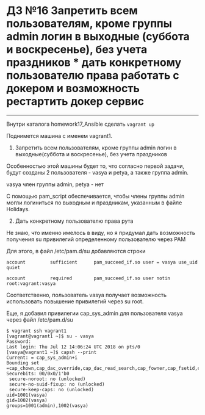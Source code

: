 # ДЗ №16 Запретить всем пользователям, кроме группы admin логин в выходные (суббота и воскресенье), без учета праздников * дать конкретному пользователю права работать с докером и возможность рестартить докер сервис
--------------------------------------------------------------------------------------------

Внутри каталога homework17_Ansible сделать `vagrant up` 

Поднимется машина с именем vagrant1.

1. Запретить всем пользователям, кроме группы admin логин в выходные(суббота и воскресенье), без учета праздников

Особенностью этой машины будет то, что согласно первой задачи, 
будут созданы 2 пользователя - vasya и petya, а также группа admin.

vasya член группы admin, petya - нет

С помощью pam_script обеспечивается, чтобы члены группы admin
могли логиниться по выходным и праздникам, указанным в файле Holidays.

2. Дать конкретному пользователю права рута

Не знаю, что именно имелось в виду, но я придумал дать возможность получения su привилегий определенному пользователю через PAM

Для этого, в файл /etc/pam.d/su добавляются строки

```
account         sufficient      pam_succeed_if.so user = vasya use_uid quiet

account         required        pam_succeed_if.so user notin root:vagrant:vasya
```

Соответственно, пользователь vasya получает возможность использовать повышение привилегий через su root.

Еще, я добавил привилегии cap_sys_admin для пользователя vasya через файл /etc/pam.d/su

```
$ vagrant ssh vagrant1
[vagrant@vagrant1 ~]$ su - vasya
Password:
Last login: Thu Jul 12 14:06:24 UTC 2018 on pts/0
[vasya@vagrant1 ~]$ capsh --print
Current: = cap_sys_admin+i
Bounding set =cap_chown,cap_dac_override,cap_dac_read_search,cap_fowner,cap_fsetid,cap_kill,cap_setgid,cap_setuid,cap_setpcap,cap_linux_immutable,cap_net_bind_service,cap_net_broadcast,cap_net_admin,cap_net_raw,cap_ipc_lock,cap_ipc_owner,cap_sys_module,cap_sys_rawio,cap_sys_chroot,cap_sys_ptrace,cap_sys_pacct,cap_sys_admin,cap_sys_boot,cap_sys_nice,cap_sys_resource,cap_sys_time,cap_sys_tty_config,cap_mknod,cap_lease,cap_audit_write,cap_audit_control,cap_setfcap,cap_mac_override,cap_mac_admin,cap_syslog,35,36
Securebits: 00/0x0/1'b0
 secure-noroot: no (unlocked)
 secure-no-suid-fixup: no (unlocked)
 secure-keep-caps: no (unlocked)
uid=1001(vasya)
gid=1002(vasya)
groups=1001(admin),1002(vasya)

```

